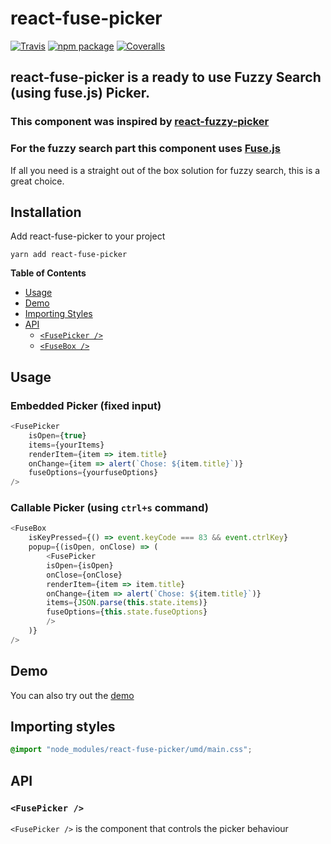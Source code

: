 [build-badge]: https://img.shields.io/travis/JoaoCnh/react-fuse-picker/master.png?style=flat-square
[build]: https://travis-ci.org/JoaoCnh/react-fuse-picker

[npm-badge]: https://img.shields.io/npm/v/npm-package.png?style=flat-square
[npm]: https://www.npmjs.org/package/npm-package

[coveralls-badge]: https://coveralls.io/repos/github/JoaoCnh/react-fuse-picker/badge.svg?branch=master&style=flat-square
[coveralls]: https://coveralls.io/github/JoaoCnh/react-fuse-picker

# react-fuse-picker

[![Travis][build-badge]][build]
[![npm package][npm-badge]][npm]
[![Coveralls][coveralls-badge]][coveralls]

## react-fuse-picker is a ready to use Fuzzy Search (using fuse.js) Picker.

### This component was inspired by [react-fuzzy-picker](https://github.com/1egoman/fuzzy-picker)

### For the fuzzy search part this component uses [Fuse.js](http://fusejs.io/)

If all you need is a straight out of the box solution for fuzzy search, this is a great choice.

## Installation

Add react-fuse-picker to your project

```shell
yarn add react-fuse-picker
```

**Table of Contents**

- [Usage](#usage)
- [Demo](#demo)
- [Importing Styles](#importing-styles)
- [API](#api)
    - [`<FusePicker />`](#fuse-picker-)
    - [`<FuseBox />`](#fuse-box-)

## Usage

### Embedded Picker (fixed input)

```js
<FusePicker
    isOpen={true}
    items={yourItems}
    renderItem={item => item.title}
    onChange={item => alert(`Chose: ${item.title}`)}
    fuseOptions={yourfuseOptions}
/>
```

### Callable Picker (using `ctrl+s` command)

```js
<FuseBox
    isKeyPressed={() => event.keyCode === 83 && event.ctrlKey}
    popup={(isOpen, onClose) => (
        <FusePicker
        isOpen={isOpen}
        onClose={onClose}
        renderItem={item => item.title}
        onChange={item => alert(`Chose: ${item.title}`)}
        items={JSON.parse(this.state.items)}
        fuseOptions={this.state.fuseOptions}
        />
    )}
/>
```

## Demo

You can also try out the [demo](https://joaocnh.github.io/react-fuse-picker)

## Importing styles
```scss
@import "node_modules/react-fuse-picker/umd/main.css";
```

## API

### `<FusePicker />`

`<FusePicker />` is the component that controls the picker behaviour